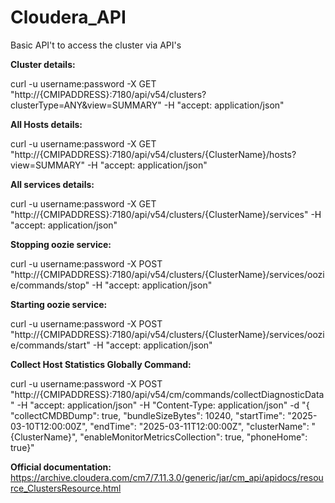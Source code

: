 # Cloudera_API
Basic API't to access the cluster via API's

**Cluster details:**

curl -u username:password -X GET "http://{CMIPADDRESS}:7180/api/v54/clusters?clusterType=ANY&view=SUMMARY" -H "accept: application/json"

**All Hosts details:**

curl -u username:password -X GET "http://{CMIPADDRESS}:7180/api/v54/clusters/{ClusterName}/hosts?view=SUMMARY" -H "accept: application/json"

**All services details:**

curl -u username:password -X GET "http://{CMIPADDRESS}:7180/api/v54/clusters/{ClusterName}/services" -H "accept: application/json"

**Stopping oozie service:**

curl -u username:password -X POST "http://{CMIPADDRESS}:7180/api/v54/clusters/{ClusterName}/services/oozie/commands/stop" -H "accept: application/json"

**Starting oozie service:**

curl -u username:password -X POST "http://{CMIPADDRESS}:7180/api/v54/clusters/{ClusterName}/services/oozie/commands/start" -H "accept: application/json"

**Collect Host Statistics Globally Command:**

curl -u username:password -X POST "http://{CMIPADDRESS}:7180/api/v54/cm/commands/collectDiagnosticData" -H "accept: application/json" -H "Content-Type: application/json" -d "{ \"collectCMDBDump\": true, \"bundleSizeBytes\": 10240, \"startTime\": \"2025-03-10T12:00:00Z\", \"endTime\": \"2025-03-11T12:00:00Z\", \"clusterName\": \"{ClusterName}\", \"enableMonitorMetricsCollection\": true, \"phoneHome\": true}"

**Official documentation:**
https://archive.cloudera.com/cm7/7.11.3.0/generic/jar/cm_api/apidocs/resource_ClustersResource.html
